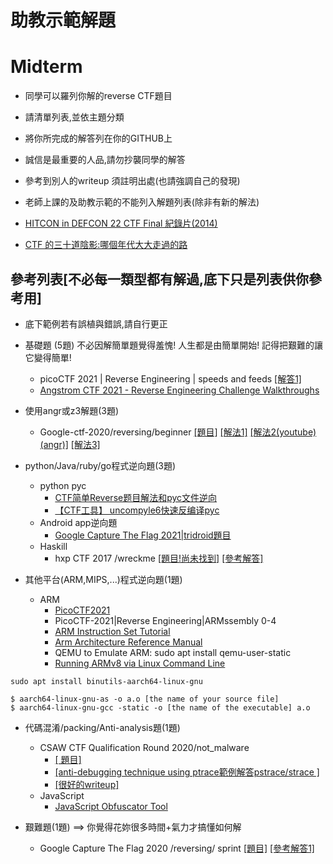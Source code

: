 # 助教示範解題


# Midterm
- 同學可以羅列你解的reverse CTF題目
- 請清單列表,並依主題分類
- 將你所完成的解答列在你的GITHUB上
- 誠信是最重要的人品,請勿抄襲同學的解答
- 參考到別人的writeup 須註明出處(也請強調自己的發現)
- 老師上課的及助教示範的不能列入解題列表(除非有新的解法)

- [HITCON in DEFCON 22 CTF Final 紀錄片(2014)](https://www.youtube.com/watch?v=XcneHvq1hbY)
- [CTF 的三十道陰影:哪個年代大大走過的路](https://ithelp.ithome.com.tw/users/20121059/ironman/2810)


## 參考列表[不必每一類型都有解過,底下只是列表供你參考用]

- 底下範例若有誤植與錯誤,請自行更正

- 基礎題 (5題) 不必因解簡單題覺得羞愧! 人生都是由簡單開始! 記得把艱難的讓它變得簡單!
  - picoCTF 2021 | Reverse Engineering | speeds and feeds [[解答1]](https://www.youtube.com/watch?v=_Q2Trkp8F8w)
  - [Angstrom CTF 2021 - Reverse Engineering Challenge Walkthroughs](https://www.youtube.com/watch?v=MhkVkOpj5OI)

- 使用angr或z3解題(3題)
  -  Google-ctf-2020/reversing/beginner
[[題目]](https://github.com/luker983/google-ctf-2020/tree/master/reversing/beginner)
[[解法1]](https://github.com/luker983/google-ctf-2020/tree/master/reversing/beginner)
[[解法2(youtube)(angr)]](https://www.youtube.com/watch?v=RCgEIBfnTEI&t=1641s)
[[解法3]](https://github.com/Dvd848/CTFs/blob/master/2020_GoogleCTF/Beginner.md)

- python/Java/ruby/go程式逆向題(3題)
  - python pyc
    - [CTF简单Reverse题目解法和pyc文件逆向](https://blog.fullstackpentest.com/a-pyc-reverse-writeup.html)  
    - [【CTF工具】 uncompyle6快速反编译pyc](https://www.bilibili.com/s/video/BV1Q64y1z7dh)
  - Android app逆向題
    - [ Google Capture The Flag 2021|tridroid題目](https://ctftime.org/task/16572)
  - Haskill
    - hxp CTF 2017 /wreckme  [[題目!尚未找到]]()  [[參考解答]](https://ctftime.org/writeup/8112)  

- 其他平台(ARM,MIPS,...)程式逆向題(1題)
  - ARM 
    - [PicoCTF2021](https://github.com/HHousen/PicoCTF-2021/tree/master/Reverse%20Engineering)
    - PicoCTF-2021|Reverse Engineering|ARMssembly 0-4
    - [ARM Instruction Set Tutorial](https://azeria-labs.com/arm-instruction-set-part-3/)
    - [Arm Architecture Reference Manual](https://developer.arm.com/documentation/ddi0487/latest) 
    - QEMU to Emulate ARM: sudo apt install qemu-user-static
    - [Running ARMv8 via Linux Command Line](https://github.com/joebobmiles/ARMv8ViaLinuxCommandline)
```
sudo apt install binutils-aarch64-linux-gnu

$ aarch64-linux-gnu-as -o a.o [the name of your source file]
$ aarch64-linux-gnu-gcc -static -o [the name of the executable] a.o
```


- 代碼混淆/packing/Anti-analysis題(1題)
  - CSAW CTF Qualification Round 2020/not_malware
    - [[ 題目]](https://github.com/acdwas/ctf/blob/master/2020/CSAW/rev/not_malware/not_malware)
    - [[anti-debugging technique using ptrace範例解答pstrace/strace ]](https://ctftime.org/writeup/23357)
    - [[很好的writeup]](https://github.com/Ragnar-Security/ctf-writeups/tree/master/csaw-2020/not_malware)
  - JavaScript
    - [JavaScript Obfuscator Tool](https://obfuscator.io/)

- 艱難題(1題) ==> 你覺得花妳很多時間+氣力才搞懂如何解
  -  Google Capture The Flag 2020 /reversing/ sprint [[題目]](https://ctftime.org/task/12834) [[參考解答1]](https://ctftime.org/writeup/23412)
